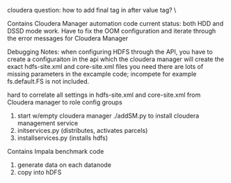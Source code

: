 cloudera question: how to add final tag in after value tag? 
\


Contains Cloudera Manager automation code
current status: both HDD and DSSD mode work. Have to fix the OOM configuration and iterate
through the error messages for Cloudera Manager 

Debugging Notes: 
  when configuring HDFS through the API, you have to create a configuraiton in the api which the cloudera manager will create the exact hdfs-site.xml and core-site.xml files you need
  there are lots of missing parameters in the excample code; incompete
  for example fs.default.FS is not included. 

  hard to correlate all settings in hdfs-site.xml and core-site.xml from Cloudera manager to role config groups

1) start w/empty cloudera manager ./addSM.py to install cloudera management service
2) initservices.py (distributes, activates parcels)
3) installservices.py (installs hdfs)

Contains Impala benchmark code
1) generate data on each datanode
2) copy into hDFS 

